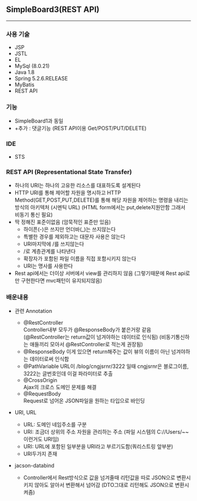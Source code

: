 ## SimpleBoard3(REST API)

---

### 사용 기술

- JSP
- JSTL
- EL
- MySql (8.0.21)
- Java 1.8
- Spring 5.2.6.RELEASE
- MyBatis
- REST API

### 기능

- SimpleBoard1과 동일
- +추가 : 댓글기능 (REST API이용 Get/POST/PUT/DELETE)

### IDE

- STS

### REST API (Representational State Transfer)

- 하나의 URI는 하나의 고유한 리소스를 대표하도록 설계된다
- HTTP URI를 통해 제어할 자원을 명시하고 HTTP Method(GET,POST,PUT,DELETE)를 통해 해당 자원을 제어하는 명령을 내리는 방식의 아키텍처 
(시멘틱 URL) (HTML form에서는 put,delete지원안함 그래서 비동기 통신 필요)
- 딱 정해진 표준이없음 (암묵적인 표준만 있음)
    - 하이픈(-)은 쓰지만 언더바(_)는 쓰지않는다
    - 특별한 경우를 제외하고는 대문자 사용은 않는다
    - URI마지막에 /를 쓰지않는다
    - /로 계층관계를 나타낸다
    - 확장자가 포함된 파일 이름을 직접 포함시키지 않는다
    - URI는 명사를 사용한다
- Rest api에서는 더이상 서버에서 view를 관리하지 않음 
(그렇기때문에 Rest api로만 구현한다면 mvc패턴이 유지되지않음)

### 배운내용

- 관련 Annotation
    - @RestController	
    Controller내부 모두가 @ResponseBody가 붙은거랑 같음
    (@RestController는 return값이 넘겨야하는 데이터로 인식됨)
    (비동기통신하는 애들끼리 모아서 @RestController로 적는게 권장됨)
    - @ResponseBody	
    이게 있으면 return해주는 값이 뷰의 이름이 아닌 넘겨야하는 데이터로써 인식함
    - @PathVariable	
    URL이 /blog/cngjsrnr/3222 일때 cngjsrnr은 블로그이름, 3222는 글번호인데 이걸 파라미터로 추출
    - @CrossOrigin	
    Ajax의 크로스 도메인 문제를 해결
    - @RequestBody	
    Request로 넘어온 JSON파일을 원하는 타입으로 바인딩

- URI, URL
    - URL: 도메인 네임주소를 구분
    - URI: 조금더 상위의 주소 자원을 관리하는 주소
    (파일 시스템의 C://Users/~~이런거도 URI임)
    - URI: URL에 포함된 일부분을 URI라고 부르기도함(쿼리스트링 앞부분)
    - URI두가지 존재

- jacson-databind
    - Controller에서 Rest방식으로 값을 넘겨줄때 리턴값을 따로 JSON으로 변환시키지 않아도 알아서 변환해서 넘어감
    (DTO그대로 리턴해도 JSON으로 변환시켜줌)
